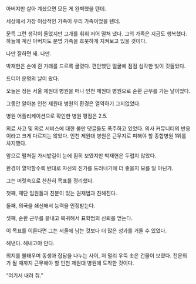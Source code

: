 아버지만 살아 계셨으면 모든 게 완벽했을 텐데.

세상에서 가장 이상적인 가족이 우리 가족이었을 텐데.

문득 그런 생각이 들었지만 고개를 휘휘 저어 떨쳐 냈다. 그의 가족은 지금도 행복했다. 하늘에 계신 아버지도 분명 가족을 흐뭇하게 지켜보고 있을 것이다.

나만 잘하면 돼. 나만.

박재현은 손에 쥔 가래를 드르륵 굴렸다. 편안했던 얼굴에 점점 심각한 빛이 깃들었다.

드디어 운명의 날이 왔다.

오늘은 정든 서울 제원대 병원을 떠나 인천 제원대 병원으로 순환 근무를 가는 날이었다.

그동안 알아본 인천 제원대 병원의 환경은 열약하기 그지없었다.

병원 어플리케이션으로 확인한 병원 평점은 2.5.

의료 사고 및 의료 서비스에 대한 불만 댓글들도 폭주하고 있었다. 의사 커뮤니티의 반응이라고 크게 다르지는 않았다. 인천 제원대 병원은 근무지로 피해야 할 종합병원 1위를 차지했다.

앞으로 펼쳐질 가시밭길이 눈에 훤히 보였지만 박재현은 두렵지 않았다.

환경이 열악할수록 반대로 자신의 진가를 드러내기에 더 좋을지 모를 일 아닌가.

그는 머릿속으로 찬찬히 목표를 정리했다.

첫째, 재단 임원들과 친분이 있는 권재범과 친해진다.

둘째, 의국을 쇄신해서 능력을 인정받는다.

셋째, 순환 근무를 끝내고 복귀해서 표학범의 신뢰를 얻는다.

이 목표를 이룬다면 그는 서울에 남는 것보다 더 많은 성과를 거둘 수 있었다.

해낸다. 해내고야 만다.

의지를 불태우며 동생과 잡담을 나누는 사이, 저 멀리 우뚝 솟은 건물이 보였다. 전문의가 될 때까지 근무해야 할 인천 제원대 병원에 도착한 것이다.

“여기서 내려 줘.”